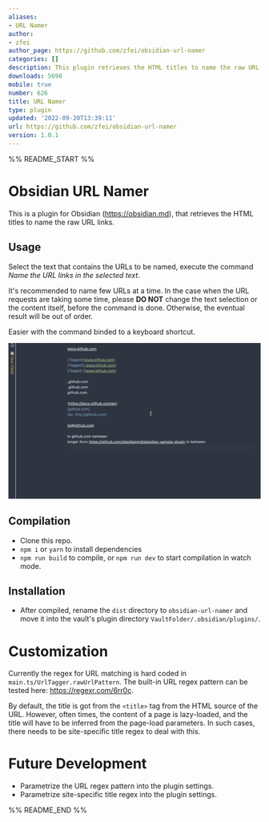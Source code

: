 ```yaml
---
aliases:
- URL Namer
author:
- zfei
author_page: https://github.com/zfei/obsidian-url-namer
categories: []
description: This plugin retrieves the HTML titles to name the raw URL links.
downloads: 5698
mobile: true
number: 626
title: URL Namer
type: plugin
updated: '2022-09-20T13:39:11'
url: https://github.com/zfei/obsidian-url-namer
version: 1.0.1
---
```


%% README_START %%

# Obsidian URL Namer

This is a plugin for Obsidian (https://obsidian.md), that retrieves the HTML titles to name the raw URL links.

## Usage

Select the text that contains the URLs to be named, execute the command *Name the URL links in the selected text*.

It's recommended to name few URLs at a time. In the case when the URL requests are taking some time, please **DO NOT** change the text selection or the content itself, before the command is done. Otherwise, the eventual result will be out of order.

Easier with the command binded to a keyboard shortcut.

![demo](https://raw.githubusercontent.com/zfei/obsidian-url-namer/HEAD/demo/url-namer-demo.gif)

## Compilation

- Clone this repo.
- `npm i` or `yarn` to install dependencies
- `npm run build` to compile, or `npm run dev` to start compilation in watch mode.

## Installation

- After compiled, rename the `dist` directory to `obsidian-url-namer` and move it into the vault's plugin directory `VaultFolder/.obsidian/plugins/`.

# Customization

Currently the regex for URL matching is hard coded in `main.ts/UrlTagger.rawUrlPattern`. The built-in URL regex pattern can be tested here: https://regexr.com/6rr0c.

By default, the title is got from the `<title>` tag from the HTML source of the URL. However, often times, the content of a page is lazy-loaded, and the title will have to be inferred from the page-load parameters. In such cases, there needs to be site-specific title regex to deal with this.

# Future Development

- Parametrize the URL regex pattern into the plugin settings.
- Parametrize site-specific title regex into the plugin settings.


%% README_END %%